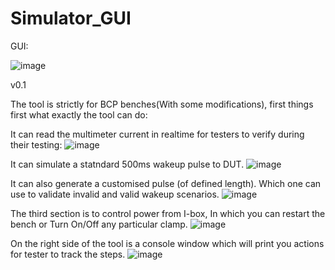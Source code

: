 # Simulator_GUI
GUI:

![image](https://github.com/Anujsh20/Simulator_GUI/assets/168450934/65e7178c-9987-44b3-bb51-3dcd76eba59d)


v0.1

The tool is strictly for BCP benches(With some modifications), first things first what exactly the tool can do:

It can read the multimeter current in realtime for testers to verify during their testing:
![image](https://github.com/Anujsh20/Simulator_GUI/assets/168450934/6db97b17-db29-4289-ac54-9cd327fdba67)



It can simulate a statndard 500ms wakeup pulse to DUT.
![image](https://github.com/Anujsh20/Simulator_GUI/assets/168450934/f9f3644e-81fb-4a2b-ad93-7132026db5e9)


It can also generate a customised pulse (of defined length). Which one can use to validate invalid and valid wakeup scenarios.
![image](https://github.com/Anujsh20/Simulator_GUI/assets/168450934/9458a86a-726a-484e-b860-2290dc6ca20f)


The third section is to control power from I-box, In which you can restart the bench or Turn On/Off any particular clamp.
![image](https://github.com/Anujsh20/Simulator_GUI/assets/168450934/e90fe9d5-1bf1-46c7-af08-fdcc5fb3baad)


On the right side of the tool is a console window which will print you actions for tester to track the steps.
![image](https://github.com/Anujsh20/Simulator_GUI/assets/168450934/9aeeb84a-9318-4244-a3ed-358275da61b0)

